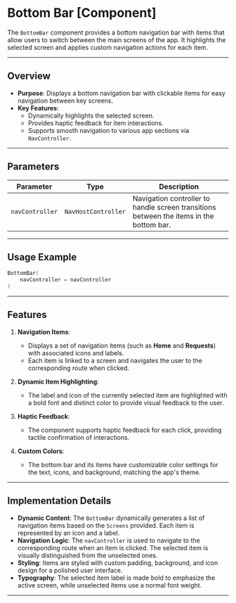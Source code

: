 # Bottom Bar [Component]

The `BottomBar` component provides a bottom navigation bar with items that allow users to switch between the main screens of the app. It highlights the selected screen and applies custom navigation actions for each item.

---

## Overview

- **Purpose**: Displays a bottom navigation bar with clickable items for easy navigation between key screens.
- **Key Features**:
    - Dynamically highlights the selected screen.
    - Provides haptic feedback for item interactions.
    - Supports smooth navigation to various app sections via `NavController`.

---

## Parameters

| Parameter       | Type                | Description                                                                             |
|-----------------|---------------------|-----------------------------------------------------------------------------------------|
| `navController` | `NavHostController` | Navigation controller to handle screen transitions between the items in the bottom bar. |

---

## Usage Example

```kotlin
BottomBar(
    navController = navController
)
```

---

## Features

1. **Navigation Items**:
    - Displays a set of navigation items (such as **Home** and **Requests**) with associated icons and labels.
    - Each item is linked to a screen and navigates the user to the corresponding route when clicked.

2. **Dynamic Item Highlighting**:
    - The label and icon of the currently selected item are highlighted with a bold font and distinct color to provide visual feedback to the user.

3. **Haptic Feedback**:
    - The component supports haptic feedback for each click, providing tactile confirmation of interactions.

4. **Custom Colors**:
    - The bottom bar and its items have customizable color settings for the text, icons, and background, matching the app's theme.

---

## Implementation Details

- **Dynamic Content**: The `BottomBar` dynamically generates a list of navigation items based on the `Screens` provided. Each item is represented by an icon and a label.
- **Navigation Logic**: The `navController` is used to navigate to the corresponding route when an item is clicked. The selected item is visually distinguished from the unselected ones.
- **Styling**: Items are styled with custom padding, background, and icon design for a polished user interface.
- **Typography**: The selected item label is made bold to emphasize the active screen, while unselected items use a normal font weight.

---
